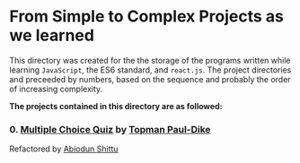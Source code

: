 # From Simple to Complex Projects as we learned
This directory was created for the the storage of the programs written while learning `JavaScript`, the ES6 standard, and `react.js`.
The project directories and preceeded by numbers, based on the sequence and probably the order of increasing complexity.

**The projects contained in this directory are as followed:**
### 0. [Multiple Choice Quiz](./0-quiz_app) by [Topman Paul-Dike](https://github.com/tpauldike)
Refactored by [Abiodun Shittu](https://github.com/Abiodun-Shittu)
